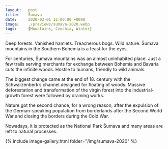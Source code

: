 ```yaml
---
layout:   post
title:    Šumava
date:     2020-03-01 12:00:00 +0000
image:    ./previews/sumava-2020.webp
tags:     [Mountains, Czechia, Winter]
---
```

Deep forests. Vanished hamlets. Treacherous bogs. Wild nature. Šumava mountains in the Southern Bohemia is a feast for the eyes.

For centuries, Šumava mountains was an almost uninhabited place. Just a few trails serving merchants for exchange between Bohemia and Bavaria cuts the infinite woods. Hostile to humans, friendly to wild animals.

The biggest change came at the end of 18. century with the Schwarzenberk’s channel designed for floating of woods. Massive deforestation and transformation of the virgin forest into the industrial-growth forest were followed by draining works.

Nature got the second chance, for a wrong reason, after the expulsion of the German-speaking population from borderlands after the Second World War and closing the borders during the Cold War.

Nowadays, it is protected as the National Park Šumava and many areas are left to natural processes.

<div class="row">
    <article class="article col col-12 col-t-12">
    {% include image-gallery.html folder="/img/sumava-2020" %}
    </article>
</div>

